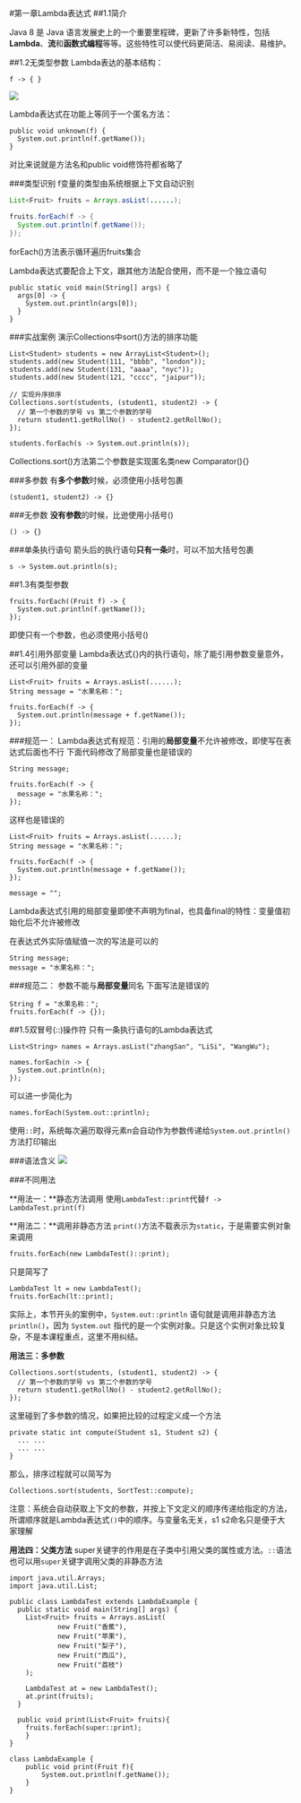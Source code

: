 #第一章Lambda表达式
##1.1简介
<p>Java 8 是 Java 语言发展史上的一个重要里程碑，更新了许多新特性，包括 <b>Lambda</b>、<b>流</b>和<b>函数式编程</b>等等。这些特性可以使代码更简洁、易阅读、易维护。</p>

##1.2无类型参数
Lambda表达的基本结构：
```
f -> { }
```

![](https://style.youkeda.com/img/ham/course/j5/j5-1-2-1.svg)

Lambda表达式在功能上等同于一个匿名方法：
```
public void unknown(f) {
  System.out.println(f.getName());
}
```

对比来说就是方法名和public void修饰符都省略了

###类型识别
f变量的类型由系统根据上下文自动识别

```java
List<Fruit> fruits = Arrays.asList(......);

fruits.forEach(f -> {
  System.out.println(f.getName());
});
```

forEach()方法表示循环遍历fruits集合

Lambda表达式要配合上下文，跟其他方法配合使用，而不是一个独立语句
```
public static void main(String[] args) {
  args[0] -> {
    System.out.println(args[0]);
  }
}
```

###实战案例
演示Collections中sort()方法的排序功能
```
List<Student> students = new ArrayList<Student>();
students.add(new Student(111, "bbbb", "london"));
students.add(new Student(131, "aaaa", "nyc"));
students.add(new Student(121, "cccc", "jaipur"));

// 实现升序排序
Collections.sort(students, (student1, student2) -> {
  // 第一个参数的学号 vs 第二个参数的学号
  return student1.getRollNo() - student2.getRollNo();
});

students.forEach(s -> System.out.println(s));
```

Collections.sort()方法第二个参数是实现匿名类new Comparator(){}

###多参数
有**多个参数**时候，必须使用小括号包裹
```
(student1, student2) -> {}
```

###无参数
**没有参数**的时候，比逊使用小括号()
```
() -> {}
```

###单条执行语句
箭头后的执行语句**只有一条**时，可以不加大括号包裹
```
s -> System.out.println(s);
```

##1.3有类型参数
```
fruits.forEach((Fruit f) -> {
  System.out.println(f.getName());
});
```
即使只有一个参数，也必须使用小括号()

##1.4引用外部变量
Lambda表达式{}内的执行语句，除了能引用参数变量意外，还可以引用外部的变量
```
List<Fruit> fruits = Arrays.asList(......);
String message = "水果名称：";

fruits.forEach(f -> {
  System.out.println(message + f.getName());
});

```

###规范一：
Lambda表达式有规范：引用的**局部变量**不允许被修改，即使写在表达式后面也不行
下面代码修改了局部变量也是错误的
```
String message;

fruits.forEach(f -> {
  message = "水果名称：";
});
```
这样也是错误的
```
List<Fruit> fruits = Arrays.asList(......);
String message = "水果名称：";

fruits.forEach(f -> {
  System.out.println(message + f.getName());
});

message = "";
```
Lambda表达式引用的局部变量即使不声明为final，也具备final的特性：变量值初始化后不允许被修改

在表达式外实际值赋值一次的写法是可以的
```
String message;
message = "水果名称：";
```

###规范二：
参数不能与**局部变量**同名
下面写法是错误的
```
String f = "水果名称：";
fruits.forEach(f -> {});
```

##1.5双冒号(::)操作符
只有一条执行语句的Lambda表达式
```
List<String> names = Arrays.asList("zhangSan", "LiSi", "WangWu");

names.forEach(n -> {
  System.out.println(n);
});
```

可以进一步简化为
```
names.forEach(System.out::println);
```
使用`::`时，系统每次遍历取得元素n会自动作为参数传递给`System.out.println()`方法打印输出

###语法含义
![](https://style.youkeda.com/img/ham/course/j5/j5-1-5-1.svg)

###不同用法

**用法一：**静态方法调用
使用`LambdaTest::print`代替`f -> LambdaTest.print(f)`

**用法二：**调用非静态方法
`print()`方法不载表示为`static`，于是需要实例对象来调用
```
fruits.forEach(new LambdaTest()::print);
```

只是简写了
```
LambdaTest lt = new LambdaTest();
fruits.forEach(lt::print);
```

<p>实际上，本节开头的案例中，<code>System.out::println</code> 语句就是调用非静态方法 <code>println()</code>，因为 <code>System.out</code> 指代的是一个实例对象。只是这个实例对象比较复杂，不是本课程重点，这里不用纠结。</p>

**用法三：多参数**
```
Collections.sort(students, (student1, student2) -> {
  // 第一个参数的学号 vs 第二个参数的学号
  return student1.getRollNo() - student2.getRollNo();
});
```
这里碰到了多参数的情况，如果把比较的过程定义成一个方法
```
private static int compute(Student s1, Student s2) {
  ... ...
  ... ...
}
```

那么，排序过程就可以简写为
```
Collections.sort(students, SortTest::compute);
```

注意：系统会自动获取上下文的参数，并按上下文定义的顺序传递给指定的方法，所谓顺序就是Lambda表达式`()`中的顺序。与变量名无关，s1 s2命名只是便于大家理解

**用法四：父类方法**
super关键字的作用是在子类中引用父类的属性或方法。`::`语法也可以用`super`关键字调用父类的非静态方法

```
import java.util.Arrays;
import java.util.List;

public class LambdaTest extends LambdaExample {
  public static void main(String[] args) {
    List<Fruit> fruits = Arrays.asList(
            new Fruit("香蕉"),
            new Fruit("苹果"),
            new Fruit("梨子"),
            new Fruit("西瓜"),
            new Fruit("荔枝")
    );

    LambdaTest at = new LambdaTest();
    at.print(fruits);
  }

  public void print(List<Fruit> fruits){
    fruits.forEach(super::print);
    }
}

class LambdaExample {
    public void print(Fruit f){
        System.out.println(f.getName());
    }
}
```


























































